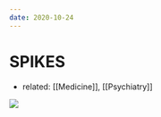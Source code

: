 ```yaml
---
date: 2020-10-24
---
```


# SPIKES

- related: [[Medicine]], [[Psychiatry]]

![](https://photos.thisispiggy.com/file/wikiFiles/20201024104142.png)

